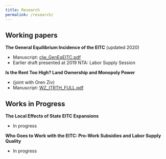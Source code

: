 ```yaml
---
title: Research
permalink: /research/
---
```


## Working papers

**The General Equilibrium Incidence of the EITC** (updated 2020)  
- Manuscript: [clw_GenEqEITC.pdf](/files/papers/clw_GenEqEITC.pdf)   
- Earlier draft presented at 2019 NTA: Labor Supply Session  
  
**Is the Rent Too High? Land Ownership and Monopoly Power**  
- (joint with Oren Ziv)  
- Manuscript: [WZ_ITRTH_FULL.pdf](/files/papers/WZ_ITRTH_FULL.pdf)  


## Works in Progress

**The Local Effects of State EITC Expansions**  
- In progress

**Who Goes to Work with the EITC: Pro-Work Subsidies and Labor Supply Quality**  
- In progress